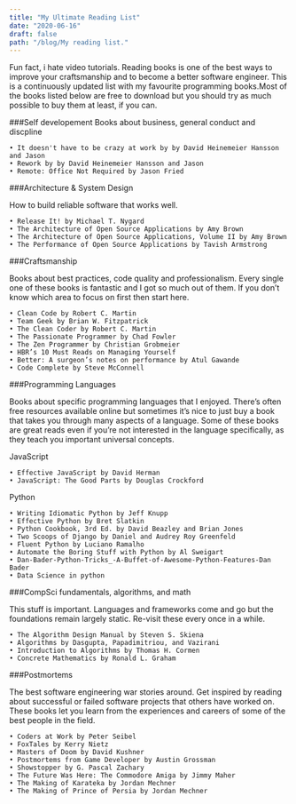 ```yaml
---
title: "My Ultimate Reading List"
date: "2020-06-16"
draft: false
path: "/blog/My reading list."
---
```

Fun fact, i hate video tutorials.
Reading books is one of the best ways to improve your craftsmanship and to become a better software engineer. This is a continuously updated list with my favourite programming books.Most of the books listed below are free to download but you should try as much possible to buy them at least, if you can.

###Self developement 
Books about business, general conduct and discpline
```
• It doesn't have to be crazy at work by by David Heinemeier Hansson and Jason
• Rework by by David Heinemeier Hansson and Jason
• Remote: Office Not Required by Jason Fried
```


###Architecture & System Design

How to build reliable software that works well.

```
• Release It! by Michael T. Nygard
• The Architecture of Open Source Applications by Amy Brown
• The Architecture of Open Source Applications, Volume II by Amy Brown
• The Performance of Open Source Applications by Tavish Armstrong
```


###Craftsmanship

Books about best practices, code quality and professionalism. Every single one of these books is fantastic and I got so much out of them. If you don’t know which area to focus on first then start here.
```
• Clean Code by Robert C. Martin
• Team Geek by Brian W. Fitzpatrick
• The Clean Coder by Robert C. Martin
• The Passionate Programmer by Chad Fowler
• The Zen Programmer by Christian Grobmeier
• HBR’s 10 Must Reads on Managing Yourself
• Better: A surgeon’s notes on performance by Atul Gawande
• Code Complete by Steve McConnell
```


###Programming Languages

Books about specific programming languages that I enjoyed. There’s often free resources available online but sometimes it’s nice to just buy a book that takes you through many aspects of a language. Some of these books are great reads even if you’re not interested in the language specifically, as they teach you important universal concepts.

JavaScript
```
• Effective JavaScript by David Herman
• JavaScript: The Good Parts by Douglas Crockford
```
Python
```
• Writing Idiomatic Python by Jeff Knupp
• Effective Python by Bret Slatkin
• Python Cookbook, 3rd Ed. by David Beazley and Brian Jones
• Two Scoops of Django by Daniel and Audrey Roy Greenfeld
• Fluent Python by Luciano Ramalho
• Automate the Boring Stuff with Python by Al Sweigart
• Dan-Bader-Python-Tricks_-A-Buffet-of-Awesome-Python-Features-Dan Bader
• Data Science in python

```


###CompSci fundamentals, algorithms, and math

This stuff is important. Languages and frameworks come and go but the foundations remain largely static. Re-visit these every once in a while.
   ```
   • The Algorithm Design Manual by Steven S. Skiena
   • Algorithms by Dasgupta, Papadimitriou, and Vazirani
   • Introduction to Algorithms by Thomas H. Cormen
   • Concrete Mathematics by Ronald L. Graham
   ```


###Postmortems

The best software engineering war stories around. Get inspired by reading about successful or failed software projects that others have worked on. These books let you learn from the experiences and careers of some of the best people in the field.
   ```
   • Coders at Work by Peter Seibel
   • FoxTales by Kerry Nietz
   • Masters of Doom by David Kushner
   • Postmortems from Game Developer by Austin Grossman
   • Showstopper by G. Pascal Zachary
   • The Future Was Here: The Commodore Amiga by Jimmy Maher
   • The Making of Karateka by Jordan Mechner
   • The Making of Prince of Persia by Jordan Mechner
```
